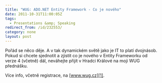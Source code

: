 ```yaml
---
title: "WUG: ADO.NET Entity Framework - Co je nového"
date: 2011-10-31T11:00:05Z
tags:
  - Presentations &amp; Speaking
redirect_from: /id/232553/
category: none
layout: post
---
```

Pořád se něco děje. A v tak dynamickém světě jako je IT to platí dvojnásob. Pokud si chcete sjednotit a zjistit co je nového v Entity Frameworku od verze 4 (včetně) dál, neváhejte přijít v Hradci Králové na moji WUG přednášku.

Více info, včetně registrace, na [www.wug.cz][1].

[1]: http://www.wug.cz/hradec-kralove/akce/455-ADO-NET-Framework-Co-je-noveho
